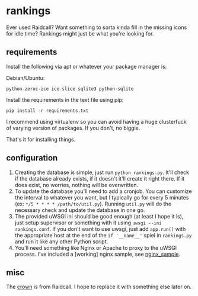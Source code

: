rankings
========

Ever used Raidcall? Want something to sorta kinda fill in the missing icons for idle time? Rankings might just be what you're looking for.

requirements
------------

Install the following via apt or whatever your package manager is:

Debian/Ubuntu:

    python-zeroc-ice ice-slice sqlite3 python-sqlite

Install the requirements in the text file using pip:

    pip install -r requirements.txt

I recommend using virtualenv so you can avoid having a huge clusterfuck of varying version of packages. If you don't, no biggie.

That's it for installing things.

configuration
-------------

1. Creating the database is simple, just run `python rankings.py`. It'll check if the database already exists, if it doesn't it'll create it right there. If it does exist, no worries, nothing will be overwritten.
2. To update the database you'll need to add a cronjob. You can customize the interval to whatever you want, but I typically go for every 5 minutes (ex: `*/5 * * * * /path/to/util.py`). Running `util.py` will do the necessary check and update the database in one go.
3. The provided uWSGI ini should be good enough (at least I hope it is), just setup supervisor or something with it using `uwsgi --ini rankings.conf`. If you don't want to use uwsgi, just add `app.run()` with the appropriate host at the end of the `if '__name__'` spiel in `rankings.py` and run it like any other Python script.
4. You'll need something like Nginx or Apache to proxy to the uWSGI process. I've included a [working] nginx sample, see [nginx_sample](nginx_sample).

misc
----

The [crown](static/crown.png) is from Raidcall. I hope to replace it with something else later on.
